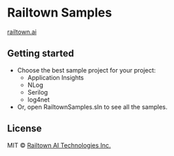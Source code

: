 # Railtown Samples
[railtown.ai](https://www.railtown.ai/)

## Getting started
- Choose the best sample project for your project:
    - Application Insights
    - NLog
    - Serilog
    - log4net
- Or, open RailtownSamples.sln to see all the samples.

## License

MIT  © [Railtown AI Technologies Inc.](https://www.railtown.ai/)
